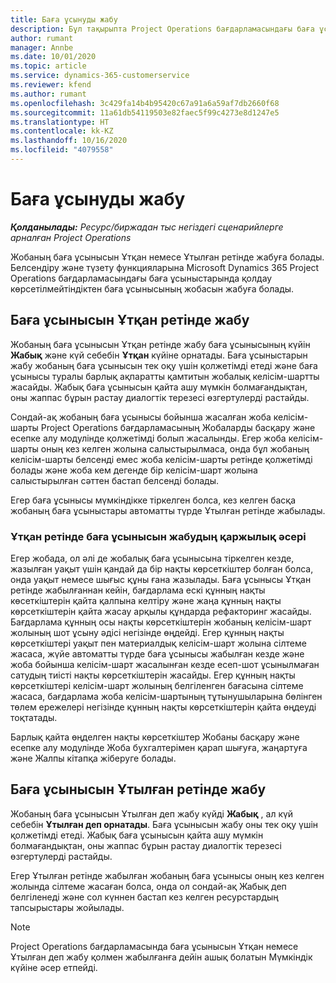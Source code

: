 ```yaml
---
title: Баға ұсынуды жабу
description: Бұл тақырыпта Project Operations бағдарламасындағы баға ұсыныстарын жабу туралы ақпарат берілген.
author: rumant
manager: Annbe
ms.date: 10/01/2020
ms.topic: article
ms.service: dynamics-365-customerservice
ms.reviewer: kfend
ms.author: rumant
ms.openlocfilehash: 3c429fa14b4b95420c67a91a6a59af7db2660f68
ms.sourcegitcommit: 11a61db54119503e82faec5f99c4273e8d1247e5
ms.translationtype: HT
ms.contentlocale: kk-KZ
ms.lasthandoff: 10/16/2020
ms.locfileid: "4079558"
---
```

# <a name="close-a-quote"></a>Баға ұсынуды жабу

_**Қолданылады:** Ресурс/биржадан тыс негіздегі сценарийлерге арналған Project Operations_

Жобаның баға ұсынысын Ұтқан немесе Ұтылған ретінде жабуға болады. Белсендіру және түзету функцияларына Microsoft Dynamics 365 Project Operations бағдарламасындағы баға ұсыныстарында қолдау көрсетілмейтіндіктен баға ұсынысының жобасын жабуға болады.

## <a name="close-a-quote-as-won"></a>Баға ұсынысын Ұтқан ретінде жабу

Жобаның баға ұсынысын Ұтқан ретінде жабу баға ұсынысының күйін **Жабық** және күй себебін **Ұтқан** күйіне орнатады. Баға ұсыныстарын жабу жобаның баға ұсынысын тек оқу үшін қолжетімді етеді және баға ұсынысы туралы барлық ақпаратты қамтитын жобалық келісім-шартты жасайды. Жабық баға ұсынысын қайта ашу мүмкін болмағандықтан, оны жаппас бұрын растау диалогтік терезесі өзгертулерді растайды.

Сондай-ақ жобаның баға ұсынысы бойынша жасалған жоба келісім-шарты Project Operations бағдарламасының Жобаларды басқару және есепке алу модулінде қолжетімді болып жасалынды. Егер жоба келісім-шарты оның кез келген жолына салыстырылмаса, онда бұл жобаның келісім-шарты белсенді емес жоба келісім-шарты ретінде қолжетімді болады және жоба кем дегенде бір келісім-шарт жолына салыстырылған сәттен бастап белсенді болады.

Егер баға ұсынысы мүмкіндікке тіркелген болса, кез келген басқа жобаның баға ұсыныстары автоматты түрде Ұтылған ретінде жабылады.

### <a name="financial-impact-of-closing-a-quote-as-won"></a>Ұтқан ретінде баға ұсынысын жабудың қаржылық әсері

Егер жобада, ол әлі де жобалық баға ұсынысына тіркелген кезде, жазылған уақыт үшін қандай да бір нақты көрсеткіштер болған болса, онда уақыт немесе шығыс құны ғана жазылады. Баға ұсынысы Ұтқан ретінде жабылғаннан кейін, бағдарлама ескі құнның нақты көсеткіштерін қайта қалпына келтіру және жаңа құнның нақты көрсеткіштерін қайта жасау арқылы құндарда рефакторинг жасайды. Бағдарлама құнның осы нақты көрсеткіштерін жобаның келісім-шарт жолының шот ұсыну әдісі негізінде өңдейді. Егер құнның нақты көрсеткіштері уақыт пен материалдық келісім-шарт жолына сілтеме жасаса, жүйе автоматты түрде баға ұсынысы жабылған кезде және жоба бойынша келісім-шарт жасалынған кезде есеп-шот ұсынылмаған сатудың тиісті нақты көрсеткіштерін жасайды. Егер құнның нақты көрсеткіштері келісім-шарт жолының белгіленген бағасына сілтеме жасаса, бағдарлама жоба келісім-шартының тұтынушыларына бөлінген төлем ережелері негізінде құнның нақты көрсеткіштерін қайта өңдеуді тоқтатады.

Барлық қайта өңделген нақты көрсеткіштер Жобаны басқару және есепке алу модулінде Жоба бухгалтерімен қарап шығуға, жаңартуға және Жалпы кітапқа жіберуге болады. 

## <a name="close-a-quote-as-lost"></a>Баға ұсынысын Ұтылған ретінде жабу

Жобаның баға ұсынысын Ұтылған деп жабу күйді **Жабық** , ал күй себебін **Ұтылған деп орнатады**. Баға ұсынысын жабу оны тек оқу үшін қолжетімді етеді. Жабық баға ұсынысын қайта ашу мүмкін болмағандықтан, оны жаппас бұрын растау диалогтік терезесі өзгертулерді растайды.

Егер Ұтылған ретінде жабылған жобаның баға ұсынысы оның кез келген жолында сілтеме жасаған болса, онда ол сондай-ақ Жабық деп белгіленеді және сол күннен бастап кез келген ресурстардың тапсырыстары жойылады.

> [!NOTE]
> Project Operations бағдарламасында баға ұсынысын Ұтқан немесе Ұтылған деп жабу қолмен жабылғанға дейін ашық болатын Мүмкіндік күйіне әсер етпейді.
